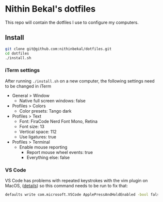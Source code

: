 # Nithin Bekal's dotfiles

This repo will contain the dotfiles I use to configure my computers.

## Install

```bash
git clone git@github.com:nithinbekal/dotfiles.git
cd dotfiles
./install.sh
```

### iTerm settings

After running `./install.sh` on a new computer,
the following settings need to be changed in iTerm

- General > Window
  - Native full screen windows: false
- Profiles > Colors
  - Color presets: Tango dark
- Profiles > Text
  - Font: FiraCode Nerd Font Mono, Retina
  - Font size: 13
  - Vertical space: 112
  - Use ligatures: true
- Profiles > Terminal
  - Enable mouse reporting
    - Report mouse wheel events: true
    - Everything else: false

### VS Code

VS Code has problems with repeated keystrokes with the vim plugin on MacOS,
([details](https://wesleywiser.github.io/post/vscode-vim-repeat-osx/))
so this command needs to be run to fix that:

```bash
defaults write com.microsoft.VSCode ApplePressAndHoldEnabled -bool false
```
